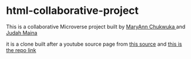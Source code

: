 # html-collaborative-project
This is a collaborative Microverse project built by <a href="https://github.com/adaorachi
">MaryAnn Chukwuka </a> and <a href="https://github.com/JayKowski">Judah Maina</a>

it is a clone built after a youtube source page from <a href="http://archive.today/Bss88">this source</a>
and <a href="https://github.com/JayKowski/html-collaborative-project.git">this is the repo link </a>
